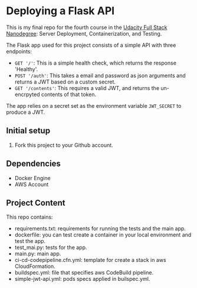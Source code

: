 # Deploying a Flask API

This is my final repo for the fourth course in the [Udacity Full Stack Nanodegree](https://www.udacity.com/course/full-stack-web-developer-nanodegree--nd004): Server Deployment, Containerization, and Testing.

The Flask app used for this project consists of a simple API with three endpoints:

- `GET '/'`: This is a simple health check, which returns the response 'Healthy'. 
- `POST '/auth'`: This takes a email and password as json arguments and returns a JWT based on a custom secret.
- `GET '/contents'`: This requires a valid JWT, and returns the un-encrpyted contents of that token. 

The app relies on a secret set as the environment variable `JWT_SECRET` to produce a JWT.

## Initial setup
1. Fork this project to your Github account.

## Dependencies

- Docker Engine
- AWS Account
     
## Project Content

This repo contains:
- requirements.txt: requirements for running the tests and the main app.
- dockerfile: you can test create a container in your local environment and test the app.
- test_mai.py: tests for the app.
- main.py: main app.
- ci-cd-codepipeline.cfn.yml: template for create a stack in aws CloudFormation.
- buildspec.yml: file that specifies aws CodeBuild pipeline.
- simple-jwt-api.yml: pods specs applied in builspec.yml.
